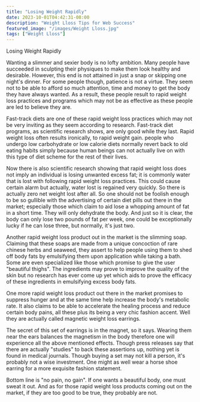 ```yaml
---
title: "Losing Weight Rapidly"
date: 2023-10-01T04:42:31-08:00
description: "Weight Lloss Tips for Web Success"
featured_image: "/images/Weight Lloss.jpg"
tags: ["Weight Lloss"]
---
```


Losing Weight Rapidly

Wanting a slimmer and sexier body is no lofty ambition. Many people have succeeded in sculpting their physiques to make them look healthy and desirable. However, this end is not attained in just a snap or skipping one night's dinner. For some people though, patience is not a virtue. They seem not to be able to afford so much attention, time and money to get the body they have always wanted. As a result, these people result to rapid weight loss practices and programs which may not be as effective as these people are led to believe they are. 

Fast-track diets are one of these rapid weight loss practices which may not be very inviting as they seem according to research. Fast-track diet programs, as scientific research shows, are only good while they last. Rapid weight loss often results ironically, to rapid weight gain. people who undergo low carbohydrate or low calorie diets normally revert back to old eating habits simply because human beings can not actually live on with this type of diet scheme for the rest of their lives. 

Now there is also scientific research showing that rapid weight loss does not imply an individual is losing unwanted excess fat; it is commonly water that is lost with following rapid weight loss practices. This could cause certain alarm but actually, water lost is regained very quickly. So there is actually zero net weight lost after all. So one should not be foolish enough to be so gullible with the advertising of certain diet pills out there in the market; especially those which claim to aid lose a whopping amount of fat in a short time. They will only dehydrate the body. And just so it is clear, the body can only lose two pounds of fat per week, one could be exceptionally lucky if he can lose three, but normally, it's just two.

Another rapid weight loss product out in the market is the slimming soap. Claiming that these soaps are made from a unique concoction of rare chinese herbs and seaweed, they assert to help people using them to shed off body fats by emulsifying them upon application while taking a bath. Some are even specialized like those which promise to give the user "beautiful thighs". The ingredients may prove to improve the quality of the skin but no research has ever come up yet which aids to prove the efficacy of these ingredients in emulsifying excess body fats.

One more rapid weight loss product out there in the market promises to suppress hunger and at the same time help increase the body's metabolic rate. It also claims to be able to accelerate the healing process and reduce certain body pains, all these plus its being a very chic fashion accent. Well they are actually called magnetic weight loss earrings. 

The secret of this set of earrings is in the magnet, so it says. Wearing them near the ears balances the magnetism in the body therefore one will experience all the above mentioned effects. Though press releases say that there are actually "studies" to back these assertions up, nothing yet is found in medical journals. Though buying a set may not kill a person, it's probably not a wise investment. One might as well wear a horse shoe earring for a more exquisite fashion statement.

Bottom line is "no pain, no gain". If one wants a beautiful body, one must sweat it out. And as for those rapid weight loss products coming out on the market, if they are too good to be true, they probably are not.









